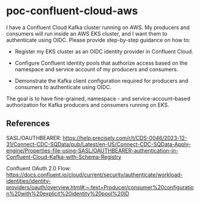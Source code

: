# poc-confluent-cloud-aws

I have a Confluent Cloud Kafka cluster running on AWS. My producers and consumers will run inside an AWS EKS cluster, and I want them to authenticate using OIDC. Please provide step-by-step guidance on how to:

- Register my EKS cluster as an OIDC identity provider in Confluent Cloud.

- Configure Confluent identity pools that authorize access based on the namespace and service account of my producers and consumers.

- Demonstrate the Kafka client configuration required for producers and consumers to authenticate using OIDC.

The goal is to have fine-grained, namespace - and service-account–based authorization for Kafka producers and consumers running on EKS.

## References

SASL/OAUTHBEARER: https://help.precisely.com/r/t/CDS-0046/2023-12-31/Connect-CDC-SQData/pub/Latest/en-US/Connect-CDC-SQData-Apply-engine/Properties-file-using-SASL/OAUTHBEARER-authentication-in-Confluent-Cloud-Kafka-with-Schema-Registry

Confluent OAuth 2.0 Flow: https://docs.confluent.io/cloud/current/security/authenticate/workload-identities/identity-providers/oauth/overview.html#:~:text=Producer/consumer%20configuration%20with%20explicit%20identity%20pool%20ID
